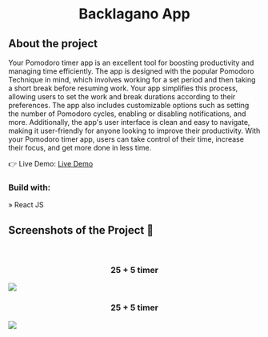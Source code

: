 <div align='center'>
  <h1>Backlagano App</h1>
</div>

<h2>About the project</h2>

  <p>Your Pomodoro timer app is an excellent tool for boosting productivity and managing time efficiently. The app is designed with the popular Pomodoro Technique in mind, which involves working for a set period and then taking a short break before resuming work. Your app simplifies this process, allowing users to set the work and break durations according to their preferences. The app also includes customizable options such as setting the number of Pomodoro cycles, enabling or disabling notifications, and more. Additionally, the app's user interface is clean and easy to navigate, making it user-friendly for anyone looking to improve their productivity. With your Pomodoro timer app, users can take control of their time, increase their focus, and get more done in less time.</p>

👉 Live Demo: <a href='*'>Live Demo</a>

<h3>Build with:</h3>

» React JS <br>

<h2>Screenshots of the Project 📸</h2>
<br>
<h3 align='center'>25 + 5 timer</h3>
 <img src='https://user-images.githubusercontent.com/90283311/236709499-a76662c6-1f2a-4fd7-9f8b-aac0df85e801.png' />
<h3 align='center'>25 + 5 timer</h3>
 <img src='https://user-images.githubusercontent.com/90283311/236709512-45720928-5f6c-440e-9a74-603e926c364a.png' />

